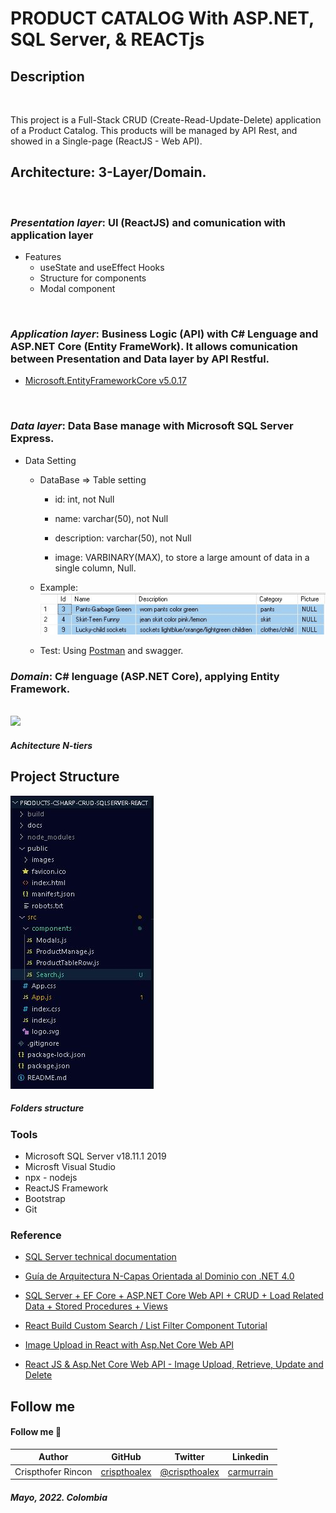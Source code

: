 # PRODUCT CATALOG With ASP.NET, SQL Server, & REACTjs

## Description
<br>

This project is a Full-Stack CRUD (Create-Read-Update-Delete) application of a Product Catalog. This products will be managed by API Rest, and showed in a Single-page (ReactJS - Web API).

## Architecture: 3-Layer/Domain.
<br>

### *Presentation layer*: UI (ReactJS) and comunication with application layer

 + Features
	+ useState and useEffect Hooks
	+ Structure for components
 	+ Modal component
<br>

### *Application layer*: Business Logic (API) with C# Lenguage and ASP.NET Core (Entity FrameWork). It allows comunication between Presentation and Data layer by API Restful.


+ [Microsoft.EntityFrameworkCore v5.0.17](https://www.nuget.org/packages/Microsoft.EntityFrameworkCore/)
<br>

### *Data layer*: Data Base manage with Microsoft SQL Server Express.

+ Data Setting

	+ DataBase => Table setting

		+ id: int, not Null

		+ name: varchar(50), not Null

		+ description: varchar(50), not Null

		+ image: VARBINARY(MAX), to store a large amount of data in a single column, Null.

	+ Example:
		![](./public/images/dbscreenshoot00.JPG)

			
	+ Test: Using [Postman](https://www.postman.com/) and swagger.


### *Domain*: C# lenguage (ASP.NET Core), applying Entity Framework.
<br/>

<img src="https://www.brcline.com/wp-content/uploads/2022/01/software-architecture-n-tier-application.png" width=200px>

##### Achitecture N-tiers


## Project Structure

![](./public/images/folderstructure01.JPG)

##### Folders structure


### Tools

* Microsoft SQL Server v18.11.1 2019
* Microsft Visual Studio
* npx - nodejs
* ReactJS Framework
* Bootstrap
* Git

### Reference

+ [SQL Server technical documentation](https://docs.microsoft.com/en-us/sql/sql-server/?view=sql-server-ver15)

+ [Guía de Arquitectura N-Capas
Orientada al Dominio con .NET 4.0](https://www.google.com/url?sa=t&rct=j&q=&esrc=s&source=web&cd=&cad=rja&uact=8&ved=2ahUKEwi46PbMuvz3AhVATTABHSWJAYIQFnoECCEQAQ&url=https%3A%2F%2Fresultadoslab.husi.org.co%2Fresources%2Fguia.pdf&usg=AOvVaw0Ib2h-KwgGBH0aJ1Ur95_2)

+ [SQL Server + EF Core + ASP.NET Core Web API + CRUD + Load Related Data + Stored Procedures + Views](https://www.youtube.com/watch?v=DoYmpAPoixI)

+ [React Build Custom Search / List Filter Component Tutorial](https://www.positronx.io/react-build-custom-search-list-filter-component-tutorial/)

+ [Image Upload in React with Asp.Net Core Web API](https://youtu.be/ORVShW0Yjaw)

+ [React JS & Asp.Net Core Web API - Image Upload, Retrieve, Update and Delete](https://www.youtube.com/watch?v=jSO5KJLd5Qk)


## Follow me

#### **Follow me** 💬

| **Author** | **GitHub** | **Twitter** | **Linkedin** |
| :---: | :---: | :---: | :---: |
| Crispthofer Rincon | [crispthoalex](https://github.com/crispthoalex) | [@crispthoalex](https://twitter.com/crispthoalex) | [carmurrain](https://www.linkedin.com/in/carmurrain) |



##### Mayo, 2022. Colombia